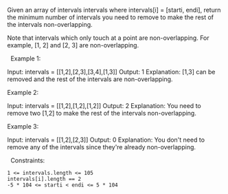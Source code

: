 Given an array of intervals intervals where intervals[i] = [starti, endi], return the minimum number of intervals you need to remove to make the rest of the intervals non-overlapping.

Note that intervals which only touch at a point are non-overlapping. For example, [1, 2] and [2, 3] are non-overlapping.

 
Example 1:

Input: intervals = [[1,2],[2,3],[3,4],[1,3]]
Output: 1
Explanation: [1,3] can be removed and the rest of the intervals are non-overlapping.


Example 2:

Input: intervals = [[1,2],[1,2],[1,2]]
Output: 2
Explanation: You need to remove two [1,2] to make the rest of the intervals non-overlapping.


Example 3:

Input: intervals = [[1,2],[2,3]]
Output: 0
Explanation: You don't need to remove any of the intervals since they're already non-overlapping.


 
Constraints:


	1 <= intervals.length <= 105
	intervals[i].length == 2
	-5 * 104 <= starti < endi <= 5 * 104

